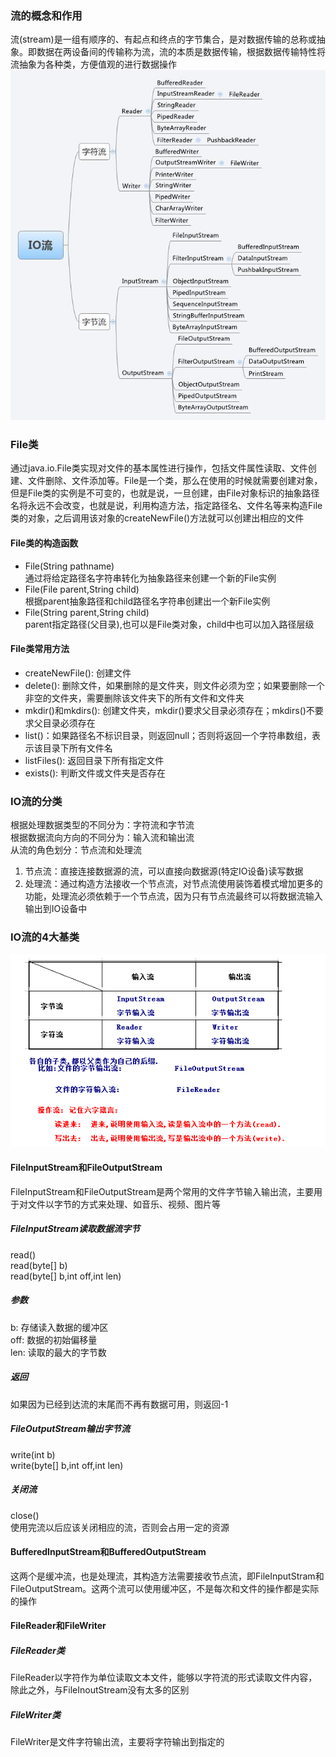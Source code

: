 ### 流的概念和作用  
流(stream)是一组有顺序的、有起点和终点的字节集合，是对数据传输的总称或抽象。即数据在两设备间的传输称为流，流的本质是数据传输，根据数据传输特性将流抽象为各种类，方便值观的进行数据操作  
![title](https://raw.githubusercontent.com/liujinxi931204/image/master/gitnote/2020/11/03/1604394591834-1604394591921.png)  
### File类  
通过java.io.File类实现对文件的基本属性进行操作，包括文件属性读取、文件创建、文件删除、文件添加等。File是一个类，那么在使用的时候就需要创建对象，但是File类的实例是不可变的，也就是说，一旦创建，由File对象标识的抽象路径名将永远不会改变，也就是说，利用构造方法，指定路径名、文件名等来构造File类的对象，之后调用该对象的createNewFile()方法就可以创建出相应的文件  
#### File类的构造函数  
+ File(String pathname)  
通过将给定路径名字符串转化为抽象路径来创建一个新的File实例  
+ File(File parent,String child)  
根据parent抽象路径和child路径名字符串创建出一个新File实例  
+ File(String parent,String child)  
parent指定路径(父目录),也可以是File类对象，child中也可以加入路径层级  
#### File类常用方法  
+ createNewFile(): 创建文件  
+ delete(): 删除文件，如果删除的是文件夹，则文件必须为空；如果要删除一个非空的文件夹，需要删除该文件夹下的所有文件和文件夹  
+ mkdir()和mkdirs(): 创建文件夹，mkdir()要求父目录必须存在；mkdirs()不要求父目录必须存在  
+ list()：如果路径名不标识目录，则返回null；否则将返回一个字符串数组，表示该目录下所有文件名  
+ listFiles(): 返回目录下所有指定文件  
+ exists(): 判断文件或文件夹是否存在    
### IO流的分类  
根据处理数据类型的不同分为：字符流和字节流  
根据数据流向方向的不同分为：输入流和输出流  
从流的角色划分：节点流和处理流  
1. 节点流：直接连接数据源的流，可以直接向数据源(特定IO设备)读写数据  
2. 处理流：通过构造方法接收一个节点流，对节点流使用装饰着模式增加更多的功能，处理流必须依赖于一个节点流，因为只有节点流最终可以将数据流输入输出到IO设备中  

### IO流的4大基类  
![title](https://raw.githubusercontent.com/liujinxi931204/image/master/gitnote/2020/11/03/1604396729231-1604396729233.png)  
#### FileInputStream和FileOutputStream  
FileInputStream和FileOutputStream是两个常用的文件字节输入输出流，主要用于对文件以字节的方式来处理、如音乐、视频、图片等  
##### FileInputStream读取数据流字节  
read()  
read(byte[] b)  
read(byte[] b,int off,int len)  
##### 参数 
b: 存储读入数据的缓冲区  
off: 数据的初始偏移量  
len: 读取的最大的字节数  
##### 返回  
如果因为已经到达流的末尾而不再有数据可用，则返回-1  
##### FileOutputStream输出字节流    
write(int b)  
write(byte[] b,int off,int len)  
##### 关闭流  
close()  
使用完流以后应该关闭相应的流，否则会占用一定的资源  
#### BufferedInputStream和BufferedOutputStream  
这两个是缓冲流，也是处理流，其构造方法需要接收节点流，即FileInputStram和FileOutputStream。这两个流可以使用缓冲区，不是每次和文件的操作都是实际的操作  
#### FileReader和FileWriter  
##### FileReader类  
FileReader以字符作为单位读取文本文件，能够以字符流的形式读取文件内容，除此之外，与FileInoutStream没有太多的区别  
##### FileWriter类  
FileWriter是文件字符输出流，主要将字符输出到指定的
  




